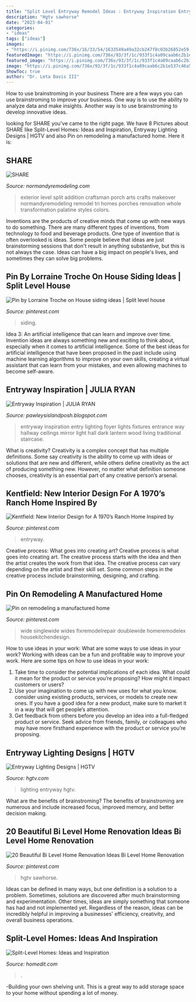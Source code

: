 ```yaml
---
title: "Split Level Entryway Remodel Ideas : Entryway Inspiration Entry Lighting Foyer Lights Fixtures Entrance Way Hallway Ceilings Mirror Light Hall Dark Lantern Wood Living Traditional Staircase"
description: "Hgtv sawhorse"
date: "2023-04-01"
categories:
- "ideas"
tags: ["ideas"]
images:
- "https://i.pinimg.com/736x/16/33/54/1633549a49a32cb247f0c03b26852e59.jpg"
featuredImage: "https://i.pinimg.com/736x/93/3f/1c/933f1c4a09caab6c2b1e537c46a51a25.jpg"
featured_image: "https://i.pinimg.com/736x/93/3f/1c/933f1c4a09caab6c2b1e537c46a51a25.jpg"
image: "https://i.pinimg.com/736x/93/3f/1c/933f1c4a09caab6c2b1e537c46a51a25.jpg"
ShowToc: true
author: "Dr. Leta Davis III"
---
```



How to use brainstroming in your business
There are a few ways you can use brainstroming to improve your business. One way is to use the ability to analyze data and make insights. Another way is to use brainstroming to develop innovative ideas.

	

		
looking for SHARE you've came to the right page. We have 8 Pictures about SHARE like Split-Level Homes: Ideas and Inspiration, Entryway Lighting Designs | HGTV and also Pin on remodeling a manufactured home. Here it is:
		
    
## SHARE

<img loading=lazy src="https://www.normandyremodeling.com/wp-content/uploads/2016/03/Palantine_Brockway_46.jpg" onerror="this.onerror=null;this.src='https://tse1.mm.bing.net/th?id=OIP.zw45gDvVHEIrtEZnlbRd2QHaE8&amp;pid=15.1';" alt="SHARE">

_Source: normandyremodeling.com_

>exterior level split addition craftsman porch arts crafts makeover normandyremodeling remodel tri homes porches renovation whole transformation palatine styles colors. 

	

Inventions are the products of creative minds that come up with new ways to do something. There are many different types of inventions, from technology to food and beverage products. One type of invention that is often overlooked is ideas. Some people believe that ideas are just brainstorming sessions that don't result in anything substantive, but this is not always the case. Ideas can have a big impact on people's lives, and sometimes they can solve big problems.

    
## Pin By Lorraine Troche On House Siding Ideas | Split Level House

<img loading=lazy src="https://i.pinimg.com/736x/16/33/54/1633549a49a32cb247f0c03b26852e59.jpg" onerror="this.onerror=null;this.src='https://tse2.mm.bing.net/th?id=OIP.8TsPFu5gXMlL9tMTo6edyQHaFj&amp;pid=15.1';" alt="Pin by Lorraine Troche on House siding ideas | Split level house">

_Source: pinterest.com_

>siding. 

	

Idea 3: An artificial intelligence that can learn and improve over time.
Invention ideas are always something new and exciting to think about, especially when it comes to artificial intelligence. Some of the best ideas for artificial intelligence that have been proposed in the past include using machine learning algorithms to improve on your own skills, creating a virtual assistant that can learn from your mistakes, and even allowing machines to become self-aware.

    
## Entryway Inspiration | JULIA RYAN

<img loading=lazy src="http://1.bp.blogspot.com/-63p4-eH6ETs/UbmsNDZLLlI/AAAAAAAARi4/aw2Ygxujibw/s1600/3250fa584deea56ed9c083cf0b29181a.jpg" onerror="this.onerror=null;this.src='https://tse2.mm.bing.net/th?id=OIP.E0evBgOQBeQNSge8mCPiswHaK9&amp;pid=15.1';" alt="Entryway Inspiration | JULIA RYAN">

_Source: pawleysislandposh.blogspot.com_

>entryway inspiration entry lighting foyer lights fixtures entrance way hallway ceilings mirror light hall dark lantern wood living traditional staircase. 

	

What is creativity?
Creativity is a complex concept that has multiple definitions. Some say creativity is the ability to come up with ideas or solutions that are new and different, while others define creativity as the act of producing something new. However, no matter what definition someone chooses, creativity is an essential part of any creative person’s arsenal.

    
## Kentfield: New Interior Design For A 1970’s Ranch Home Inspired By

<img loading=lazy src="https://i.pinimg.com/originals/ed/b1/bc/edb1bc2a16f97115dfa187f7dd03b544.jpg" onerror="this.onerror=null;this.src='https://tse1.mm.bing.net/th?id=OIP.4mdWY4VwUkMS-QUHbvLfjwHaJ4&amp;pid=15.1';" alt="Kentfield: New Interior Design for A 1970’s Ranch Home Inspired by">

_Source: pinterest.com_

>entryway. 

	

Creative process: What goes into creating art?
Creative process is what goes into creating art. The creative process starts with the idea and then the artist creates the work from that idea. The creative process can vary depending on the artist and their skill set. Some common steps in the creative process include brainstorming, designing, and crafting.

    
## Pin On Remodeling A Manufactured Home

<img loading=lazy src="https://i.pinimg.com/736x/5a/b0/40/5ab04046cffb14b1c0784fb0aad57263.jpg" onerror="this.onerror=null;this.src='https://tse4.mm.bing.net/th?id=OIP.Ktch29EzMWR7dpNk0ie9iwHaJ7&amp;pid=15.1';" alt="Pin on remodeling a manufactured home">

_Source: pinterest.com_

>wide singlewide wides fixremodelrepair doublewide homeremodelex housekitchendesign. 

	

How to use ideas in your work: What are some ways to use ideas in your work?
Working with ideas can be a fun and profitable way to improve your work. Here are some tips on how to use ideas in your work: 
1. Take time to consider the potential implications of each idea. What could it mean for the product or service you’re proposing? How might it impact customers or users? 
2. Use your imagination to come up with new uses for what you know. consider using existing products, services, or models to create new ones. If you have a good idea for a new product, make sure to market it in a way that will get people’s attention. 
3. Get feedback from others before you develop an idea into a full-fledged product or service. Seek advice from friends, family, or colleagues who may have more firsthand experience with the product or service you’re proposing.

    
## Entryway Lighting Designs | HGTV

<img loading=lazy src="https://hgtvhome.sndimg.com/content/dam/images/hgrm/fullset/2011/6/29/11/DesignLens_rounded-banisters_s3x4.jpg.rend.hgtvcom.616.822.suffix/1409176818752.jpeg" onerror="this.onerror=null;this.src='https://tse4.mm.bing.net/th?id=OIP.V1izc1KNTHv5vkn_38DWtwHaJ4&amp;pid=15.1';" alt="Entryway Lighting Designs | HGTV">

_Source: hgtv.com_

>lighting entryway hgtv. 

	

What are the benefits of brainstroming?
The benefits of brainstroming are numerous and include increased focus, improved memory, and better decision making.

    
## 20 Beautiful Bi Level Home Renovation Ideas Bi Level Home Renovation

<img loading=lazy src="https://i.pinimg.com/736x/93/3f/1c/933f1c4a09caab6c2b1e537c46a51a25.jpg" onerror="this.onerror=null;this.src='https://tse3.mm.bing.net/th?id=OIP.fCs4h4gLtuWnL6ExDaZM4gHaFj&amp;pid=15.1';" alt="20 Beautiful Bi Level Home Renovation Ideas Bi Level Home Renovation">

_Source: pinterest.com_

>hgtv sawhorse. 

	

Ideas can be defined in many ways, but one definition is a solution to a problem. Sometimes, solutions are discovered after much brainstorming and experimentation. Other times, ideas are simply something that someone has had and not implemented yet. Regardless of the reason, ideas can be incredibly helpful in improving a businesses' efficiency, creativity, and overall business operations.

    
## Split-Level Homes: Ideas And Inspiration

<img loading=lazy src="https://cdn.homedit.com/wp-content/uploads/2013/11/level-up-living-room.jpg" onerror="this.onerror=null;this.src='https://tse4.mm.bing.net/th?id=OIP.RBIoX0k9DMY461Fgt9MCWQHaF1&amp;pid=15.1';" alt="Split-Level Homes: Ideas and Inspiration">

_Source: homedit.com_

>. 

	

-Building your own shelving unit. This is a great way to add storage space to your home without spending a lot of money.

